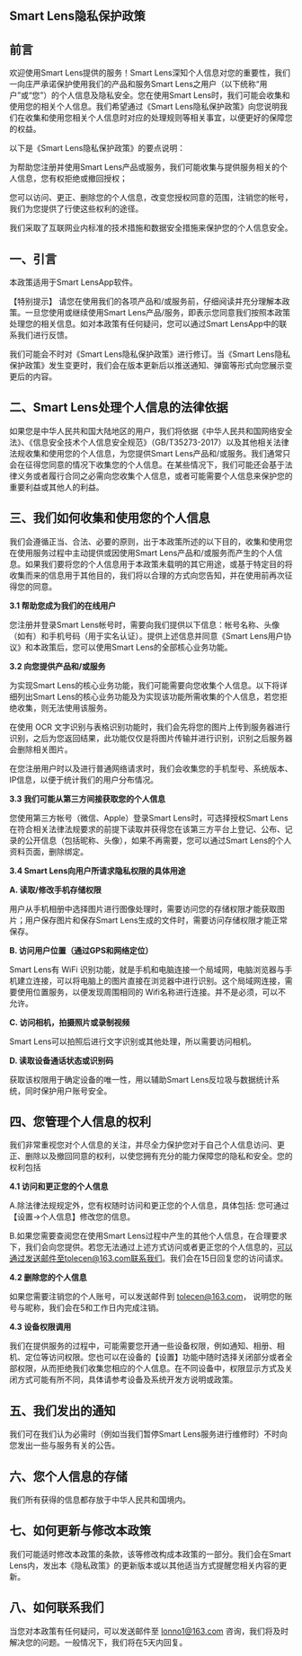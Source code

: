 ## **Smart Lens隐私保护政策** ##

## **前言** ##

欢迎使用Smart Lens提供的服务！Smart Lens深知个人信息对您的重要性，我们一向庄严承诺保护使用我们的产品和服务Smart Lens之用户（以下统称“用户”或“您”）的个人信息及隐私安全。您在使用Smart Lens时，我们可能会收集和使用您的相关个人信息。我们希望通过《Smart Lens隐私保护政策》向您说明我们在收集和使用您相关个人信息时对应的处理规则等相关事宜，以便更好的保障您的权益。

以下是《Smart Lens隐私保护政策》的要点说明：

为帮助您注册并使用Smart Lens产品或服务，我们可能收集与提供服务相关的个人信息，您有权拒绝或撤回授权；

您可以访问、更正、删除您的个人信息，改变您授权同意的范围，注销您的帐号，我们为您提供了行使这些权利的途径。

我们采取了互联网业内标准的技术措施和数据安全措施来保护您的个人信息安全。

## 一、引言 ##

本政策适用于Smart LensApp软件。

【特别提示】 请您在使用我们的各项产品和/或服务前，仔细阋读并充分理解本政策。一旦您使用或继续使用Smart Lens产品/服务，即表示您同意我们按照本政策处理您的相关信息。如对本政策有任何疑问，您可以通过Smart LensApp中的联系我们进行反馈。

我们可能会不时对《Smart Lens隐私保护政策》进行修订。当《Smart Lens隐私保护政策》发生变更时，我们会在版本更新后以推送通知、弹窗等形式向您展示变更后的内容。

## 二、Smart Lens处理个人信息的法律依据 ##

如果您是中华人民共和国大陆地区的用户，我们将依据《中华人民共和国网络安全法》、《信息安全技术个人信息安全规范》（GB/T35273-2017）以及其他相关法律法规收集和使用您的个人信息，为您提供Smart Lens产品和/或服务。我们通常只会在征得您同意的情况下收集您的个人信息。在某些情况下，我们可能还会基于法律义务或者履行合同之必需向您收集个人信息，或者可能需要个人信息来保护您的重要利益或其他人的利益。

## 三、我们如何收集和使用您的个人信息 ##

我们会遵循正当、合法、必要的原则，出于本政策所述的以下目的，收集和使用您在使用服务过程中主动提供或因使用Smart Lens产品和/或服务而产生的个人信息。如果我们要将您的个人信息用于本政策未载明的其它用途，或基于特定目的将收集而来的信息用于其他目的，我们将以合理的方式向您告知，并在使用前再次征得您的同意。

**3.1 帮助您成为我们的在线用户**

您注册并登录Smart Lens帐号时，需要向我们提供以下信息：帐号名称、头像（如有）和手机号码（用于实名认证）。提供上述信息并同意《Smart Lens用户协议》和本政策后，您可以使用Smart Lens的全部核心业务功能。

**3.2 向您提供产品和/或服务**

为实现Smart Lens的核心业务功能，我们可能需要向您收集个人信息。以下将详细列出Smart Lens的核心业务功能及为实现该功能所需收集的个人信息，若您拒绝收集，则无法使用该服务。

在使用 OCR 文字识别与表格识别功能时，我们会先将您的图片上传到服务器进行识别，之后为您返回结果，此功能仅仅是将图片传输并进行识别，识别之后服务器会删除相关图片。

在您注册用户时以及进行普通网络请求时，我们会收集您的手机型号、系统版本、IP信息，以便于统计我们的用户分布情况。

**3.3 我们可能从第三方间接获取您的个人信息**

您使用第三方帐号（微信、Apple）登录Smart Lens时，可选择授权Smart Lens在符合相关法律法规要求的前提下读取并获得您在该第三方平台上登记、公布、记录的公开信息（包括昵称、头像），如果不再需要，您可以通过Smart Lens的个人资料页面，删除绑定。

**3.4 Smart Lens向用户所请求隐私权限的具体用途**

**A. 读取/修改手机存储权限**

用户从手机相册中选择图片进行图像处理时，需要访问您的存储权限才能获取图片；用户保存图片和保存Smart Lens生成的文件时，需要访问存储权限才能正常保存。

**B. 访问用户位置（通过GPS和网络定位）**

Smart Lens有 WiFi 识别功能，就是手机和电脑连接一个局域网，电脑浏览器与手机建立连接，可以将电脑上的图片直接在浏览器中进行识别。这个局域网连接，需要使用位置服务，以便发现周围相同的 Wifi名称进行连接。并不是必须，可以不允许。

**C. 访问相机，拍摄照片或录制视频**

Smart Lens可以拍照后进行文字识别或其他处理，所以需要访问相机。

**D. 读取设备通话状态或识别码**

获取该权限用于确定设备的唯一性，用以辅助Smart Lens反垃圾与数据统计系统，同时保护用户账号安全。

## 四、您管理个人信息的权利 ##

我们非常重视您对个人信息的关注，并尽全力保护您对于自己个人信息访问、更正、删除以及撤回同意的权利，以使您拥有充分的能力保障您的隐私和安全。您的权利包括

**4.1 访问和更正您的个人信息**

A.除法律法规规定外，您有权随时访问和更正您的个人信息，具体包括: 您可通过【设置→个人信息】修改您的信息。

B.如果您需要查阅您在使用Smart Lens过程中产生的其他个人信息，在合理要求下，我们会向您提供。若您无法通过上述方式访问或者更正您的个人信息的，可以通过发送邮件至tolecen@163.com联系我们。我们会在15日回复您的访问请求。

**4.2 删除您的个人信息**

如果您需要注销您的个人账号，可以发送邮件到 tolecen@163.com， 说明您的账号与昵称，我们会在5和工作日内完成注销。

**4.3 设备权限调用**

我们在提供服务的过程中，可能需要您开通一些设备权限，例如通知、相册、相机、定位等访问权限。您也可以在设备的【设置】功能中随时选择关闭部分或者全部权限，从而拒绝我们收集您相应的个人信息。在不同设备中，权限显示方式及关闭方式可能有所不同，具体请参考设备及系统开发方说明或政策。

## 五、我们发出的通知 ##

我们可在我们认为必需时（例如当我们暂停Smart Lens服务进行维修时）不时向您发出一些与服务有关的公告。

## 六、您个人信息的存储 ##

我们所有获得的信息都存放于中华人民共和国境内。

## 七、如何更新与修改本政策 ##

我们可能适时修改本政策的条款，该等修改构成本政策的一部分。我们会在Smart Lens内，发出本《隐私政策》的更新版本或以其他适当方式提醒您相关内容的更新。

## 八、如何联系我们 ##

当您对本政策有任何疑问，可以发送邮件至 lonno1@163.com 咨询，我们将及时解决您的问题。一般情况下，我们将在5天内回复。